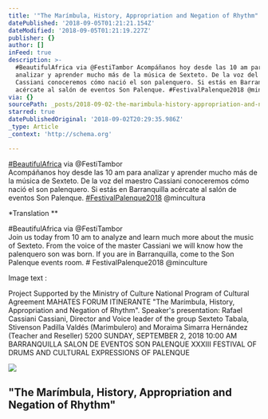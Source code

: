 ```yaml
---
title: '"The Marímbula, History, Appropriation and Negation of Rhythm"'
datePublished: '2018-09-05T01:21:21.154Z'
dateModified: '2018-09-05T01:21:19.227Z'
publisher: {}
author: []
inFeed: true
description: >-
  #BeautifulAfrica via @FestiTambor Acompáñanos hoy desde las 10 am para
  analizar y aprender mucho más de la música de Sexteto. De la voz del maestro
  Cassiani conoceremos cómo nació el son palenquero. Si estás en Barranquilla
  acércate al salón de eventos Son Palenque. #FestivalPalenque2018 @mincultura
via: {}
sourcePath: _posts/2018-09-02-the-marimbula-history-appropriation-and-negation-of-rhyth.md
starred: true
datePublishedOriginal: '2018-09-02T20:29:35.986Z'
_type: Article
_context: 'http://schema.org'

---
```

[\#BeautifulAfrica][0] via @FestiTambor  
Acompáñanos hoy desde las 10 am para analizar y aprender mucho más de la música de Sexteto. De la voz del maestro Cassiani conoceremos cómo nació el son palenquero. Si estás en Barranquilla acércate al salón de eventos Son Palenque. [\#FestivalPalenque2018][1] @mincultura

\*Translation \*\*

\#BeautifulAfrica via @FestiTambor  
Join us today from 10 am to analyze and learn much more about the music of Sexteto. From the voice of the master Cassiani we will know how the palenquero son was born. If you are in Barranquilla, come to the Son Palenque events room. \# FestivalPalenque2018 @minculture

Image text : 

Project Supported by the Ministry of Culture National Program of Cultural Agreement MAHATES FORUM ITINERANTE "The Marímbula, History, Appropriation and Negation of Rhythm". Speaker's presentation: Rafael Cassiani Cassiani, Director and Voice leader of the group Sexteto Tabala, Stivenson Padilla Valdés (Marimbulero) and Moraima Simarra Hernández (Teacher and Reseller) 5200 SUNDAY, SEPTEMBER 2, 2018 10:00 AM BARRANQUILLA SALON DE EVENTOS SON PALENQUE XXXIII FESTIVAL OF DRUMS AND CULTURAL EXPRESSIONS OF PALENQUE

<article style=""><img src="https://the-grid-user-content.s3-us-west-2.amazonaws.com/7427b250-8a88-4825-b6eb-100183441431.jpg" /><h1>"The Marímbula, History, Appropriation and Negation of Rhythm"</h1></article>



[0]: https://plus.google.com/s/%23BeautifulAfrica
[1]: https://plus.google.com/s/%23FestivalPalenque2018